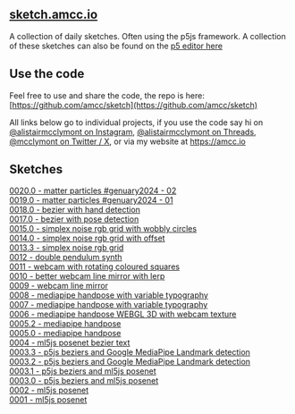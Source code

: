 ## [sketch.amcc.io](https://sketch.amcc.io)

A collection of daily sketches. Often using the p5js framework. A collection of these sketches can also be found on the [p5 editor here](https://editor.p5js.org/amcc/collections/rdWLwr7tz)

## Use the code

Feel free to use and share the code, the repo is here: [https://github.com/amcc/sketch](https://github.com/amcc/sketch)

All links below go to individual projects, if you use the code say hi on [@alistairmcclymont on Instagram](https://www.instagram.com/alistairmcclymont), [@alistairmcclymont on Threads](https://www.threads.net/@alistairmcclymont), [@mcclymont on Twitter / X](https://twitter.com/mcclymont), or via my website at https://amcc.io

## Sketches

[0020.0 - matter particles #genuary2024 - 02](0020.0)  
[0019.0 - matter particles #genuary2024 - 01](0019.0)  
[0018.0 - bezier with hand detection](0018.2)  
[0017.0 - bezier with pose detection](0017.0)  
[0015.0 - simplex noise rgb grid with wobbly circles](0015.0)  
[0014.0 - simplex noise rgb grid with offset](0014.0)  
[0013.3 - simplex noise rgb grid](0013.3)  
[0012 - double pendulum synth](0012)  
[0011 - webcam with rotating coloured squares](0011)  
[0010 - better webcam line mirror with lerp](0010)  
[0009 - webcam line mirror](0009)  
[0008 - mediapipe handpose with variable typography](0008.0)  
[0007 - mediapipe handpose with variable typography](0007.0)  
[0006 - mediapipe handpose WEBGL 3D with webcam texture](0006.0)  
[0005.2 - mediapipe handpose](0005.2)  
[0005.0 - mediapipe handpose](0005.0)  
[0004 - ml5js posenet bezier text](0004.0)  
[0003.3 - p5js beziers and Google MediaPipe Landmark detection](0003.3)  
[0003.2 - p5js beziers and Google MediaPipe Landmark detection](0003.2)  
[0003.1 - p5js beziers and ml5js posenet](0003.1)  
[0003.0 - p5js beziers and ml5js posenet](0003.0)  
[0002 - ml5js posenet](0002)  
[0001 - ml5js posenet](0001)
